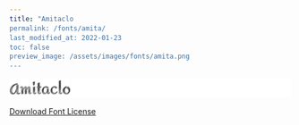 ```yaml
---
title: "Amitaclo
permalink: /fonts/amita/
last_modified_at: 2022-01-23
toc: false
preview_image: /assets/images/fonts/amita.png
---
```

![Baumans](/assets/images/fonts/amita.png)

[Download Font License](https://github.com/inkstitch/inkstitch/tree/main/fonts/amitaclo/LICENSE)
